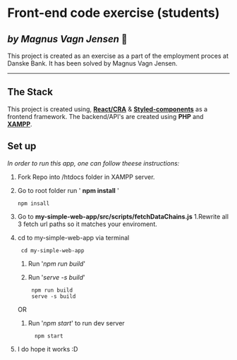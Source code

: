 # Front-end code exercise (students)

## _by Magnus Vagn Jensen_ :raised_hands:

This project is created as an exercise as a part of the employment proces at Danske Bank. It has been solved by Magnus Vagn Jensen.

---

## The Stack

This project is created using, **[React/CRA](https://create-react-app.dev/docs/getting-started/)** & **[Styled-components](https://styled-components.com/)** as a frontend framework. The backend/API's are created using **PHP** and **[XAMPP](https://www.apachefriends.org/index.html)**.

## Set up

_In order to run this app, one can follow theese instructions:_

1.  Fork Repo into /htdocs folder in XAMPP server.
2.  Go to root folder run ' **npm install** '

        npm insall

3.  Go to **my-simple-web-app/src/scripts/fetchDataChains.js**
    1.Rewrite all 3 fetch url paths so it matches your enviroment.
4.  cd to my-simple-web-app via terminal

         cd my-simple-web-app

    1.  Run '_npm run build_'
    2.  Run '_serve -s build_'

             npm run build
             serve -s build

    OR

    1.  Run '_npm start_' to run dev server

              npm start

5) I do hope it works :D
